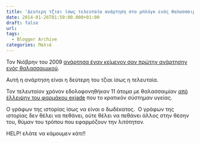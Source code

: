 ```yaml
---
title: 'Δευτερη τζιαι ίσως τελευταία ανάρτηση στο μπλόγκ ενός θαλασσαιμικού'
date: 2014-01-26T01:59:00.000+01:00
draft: false
url: 
tags:
  - Blogger Archive
categories: Παλιά
---
```


Τον Νιόβρην του 2009 [ανάρτησα έναν κείμενον σαν πρώτην ανάρτησην ενός θαλασσαιμικού](http://acerasanthropophorum.blogspot.ch/2009/11/1981.html).  
  
Αυτή η ανάρτηση είναι η δεύτερη του τζιαι ίσως η τελευταία.  
  
Τον τελευταίον χρόνον εδολοφονηθήκαν 11 άτομα με θαλασσαιμίαν [από έλλειψην του φαρμάκου exjade](http://www.ant1iwo.com/kypros/2014/01/15/kataggelia-sok-11-uanatoi-logw-elleichs/) που το κρατικόν σύστημαν υγείας.  
  
O γράφων της ιστορίας ίσως να είναι ο δωδέκατος.  Ο γράφων της ιστορίας δεν θέλει να πεθάνει, ούτε θέλει να πεθάνει άλλος στην θέσην του, θύμαν του τρόπου που εφαρμόζουν την λιτότηταν.  
  
HELP! ελάτε να κάμουμεν κάτι!!
